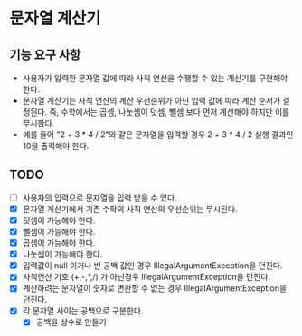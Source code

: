 # 문자열 계산기

## 기능 요구 사항
* 사용자가 입력한 문자열 값에 따라 사칙 연산을 수행할 수 있는 계산기를 구현해야 한다.
* 문자열 계산기는 사칙 연산의 계산 우선순위가 아닌 입력 값에 따라 계산 순서가 결정된다. 즉, 수학에서는 곱셈, 나눗셈이 덧셈, 뺄셈 보다 먼저 계산해야 하지만 이를 무시한다.
* 예를 들어 "2 + 3 * 4 / 2"와 같은 문자열을 입력할 경우 2 + 3 * 4 / 2 실행 결과인 10을 출력해야 한다.

## TODO
* [ ] 사용자의 입력으로 문자열을 입력 받을 수 있다.
* [x] 문자열 계산기에서 기존 수학의 사칙 연산의 우선순위는 무시된다.
* [x] 덧셈이 가능해야 한다.
* [x] 뺄셈이 가능해야 한다.
* [x] 곱셈이 가능해야 한다.
* [x] 나눗셈이 가능해야 한다.
* [x] 입력값이 null 이거나 빈 공백 값인 경우 IllegalArgumentException을 던진다.
* [x] 사칙연산 기호 (+,-,*,/) 가 아닌경우 IllegalArgumentException을 던진다.
* [x] 계산하려는 문자열이 숫자로 변환할 수 없는 경우 IllegalArgumentException을 던진다.
* [x] 각 문자열 사이는 공백으로 구분한다.
  * [x] 공백을 상수로 만들기
